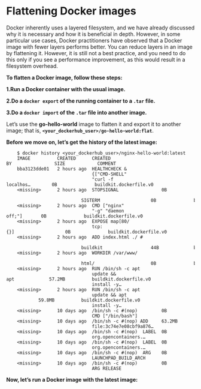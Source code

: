 # Flattening Docker images

Docker inherently uses a layered filesystem, and we have already discussed why it is necessary and how it is beneficial in depth. However, in some particular use cases, Docker practitioners have observed that a Docker image with fewer layers performs better. You can reduce layers in an image by flattening it. However, it is still not a best practice, and you need to do this only if you see a performance improvement, as this would result in a filesystem overhead.

**To flatten a Docker image, follow these steps:**

**1.Run a Docker container with the usual image.**

**2.Do a `docker export` of the running container to a `.tar` file.**

**3.Do a `docker import` of the `.tar` file into another image.**

Let’s use the **go-hello-world** image to flatten it and export it to another image; that is, **`<your_dockerhub_user>/go-hello-world:flat`**.

**Before we move on, let’s get the history of the latest image:**
```shell
    $ docker history <your_dockerhub_user>/nginx-hello-world:latest
    IMAGE          CREATED      CREATED BY                SIZE            COMMENT
    bba3123dde01   2 hours ago  HEALTHCHECK &
                                {["CMD-SHELL"
                                "curl -f localhos…        0B              buildkit.dockerfile.v0
    <missing>      2 hours ago  STOPSIGNAL                0B
                                SIGTERM                   0B              buildkit.dockerfile.v0
    <missing>      2 hours ago  CMD ["nginx"
                                "-g" "daemon off;"]       0B              buildkit.dockerfile.v0
    <missing>      2 hours ago  EXPOSE map[80/
                                tcp:{}]                   0B              buildkit.dockerfile.v0
    <missing>      2 hours ago  ADD index.html ./ #
                                buildkit                  44B             buildkit.dockerfile.v0
    <missing>      2 hours ago  WORKDIR /var/www/
                                html/                     0B              buildkit.dockerfile.v0
    <missing>      2 hours ago  RUN /bin/sh -c apt
                                update && apt             57.2MB          buildkit.dockerfile.v0
                                install -y…
    <missing>      2 hours ago  RUN /bin/sh -c apt
                                update && apt             59.8MB          buildkit.dockerfile.v0
                                install -y…
    <missing>      10 days ago  /bin/sh -c #(nop)         0B
                                CMD ["/bin/bash"]
    <missing>      10 days ago  /bin/sh -c #(nop) ADD     63.2MB
                                file:3c74e7e08cbf9a876…
    <missing>      10 days ago  /bin/sh -c #(nop)  LABEL  0B
                                org.opencontainers.…
    <missing>      10 days ago  /bin/sh -c #(nop)  LABEL  0B
                                org.opencontainers.…
    <missing>      10 days ago  /bin/sh -c #(nop)  ARG    0B
                                LAUNCHPAD_BUILD_ARCH
    <missing>      10 days ago  /bin/sh -c #(nop)         0B
                                ARG RELEASE        
```

**Now, let’s run a Docker image with the latest image:**
